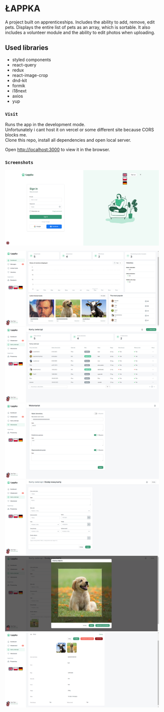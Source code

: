 # ŁAPPKA



A project built on apprenticeships. Includes the ability to add, remove, edit pets. Displays the entire list of pets as an array, which is sortable. It also includes a volunteer module and the ability to edit photos when uploading.


## Used libraries



- styled components
- react-query
- redux
- react-image-crop
- dnd-kit
- formik
- i18next
- axios
- yup

### `Visit`


Runs the app in the development mode.\
Unfortunately i cant host it on vercel or some different site because CORS blocks me.\
Clone this repo, install all dependencies and open local server.

Open [http://localhost:3000](http://localhost:3000) to view it in the browser.


### `Screenshots`



![login page preview](https://github.com/michalmilek/lappka---app-for-shelters/blob/main/screenshots/loginPage.png?raw=true)


![dashboard](https://github.com/michalmilek/lappka---app-for-shelters/blob/main/screenshots/dashboard.png?raw=true)
![animalCards](https://github.com/michalmilek/lappka---app-for-shelters/blob/main/screenshots/animalCards.png?raw=true)
![voluntary](https://github.com/michalmilek/lappka---app-for-shelters/blob/main/screenshots/voluntary.png?raw=true)
![addNewCard](https://github.com/michalmilek/lappka---app-for-shelters/blob/main/screenshots/addNewCard.png?raw=true)
![cropImage](https://github.com/michalmilek/lappka---app-for-shelters/blob/main/screenshots/cropImage.png?raw=true)
![card](https://github.com/michalmilek/lappka---app-for-shelters/blob/main/screenshots/animalCard.png?raw=true)










